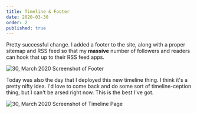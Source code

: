 ```yaml
---
title: Timeline & Footer
date: 2020-03-30
order: 2
published: true
---
```


Pretty successful change. I added a footer to the site, along with a proper sitemap and RSS feed so that my **massive** number of followers and readers can hook that up to their RSS feed apps.

![30, March 2020 Screenshot of Footer](/assets/images/timeline/2020-03-30-footer.png)

Today was also the day that I deployed this new timeline thing. I think it's a pretty nifty idea. I'd love to come back and do some sort of timeline-ception thing, but I can't be arsed right now. This is the best I've got.

![30, March 2020 Screenshot of Timeline Page](/assets/images/timeline/2020-03-30-timeline.png)